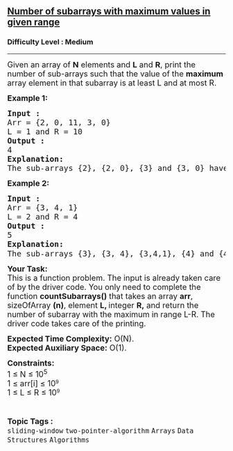 <h2><a href="https://www.geeksforgeeks.org/problems/number-of-subarrays-with-maximum-values-in-given-range5949/1">Number of subarrays with maximum values in given range</a></h2><h3>Difficulty Level : Medium</h3><hr><div class="problems_problem_content__Xm_eO"><p><span style="font-size: 18px;">Given an array of <strong>N</strong> elements and <strong>L</strong> and <strong>R</strong>, print the number of sub-arrays such that the value of the <strong>maximum</strong> array element in that subarray is at least L and at most R.</span></p>
<p><span style="font-size: 18px;"><strong>Example 1:</strong></span></p>
<pre><span style="font-size: 18px;"><strong>Input :</strong> <br>Arr = {2, 0, 11, 3, 0}
L = 1 and R = 10
<strong>Output :</strong> <br>4
<strong>Explanation:
</strong>The sub-arrays {2}, {2, 0}, {3} and {3, 0} have maximum in range 1-10.
</span></pre>
<p><span style="font-size: 18px;"><strong>Example 2:</strong></span></p>
<pre><span style="font-size: 18px;"><strong>Input :</strong> <br>Arr = {3, 4, 1}
L = 2 and R = 4
<strong>Output :</strong> <br>5<br><strong>Explanation:</strong><strong style="font-family: sans-serif;"><br></strong>The sub-arrays {3}, {3, 4}, {3,4,1}, {4} and {4, 1} have maximum in range 2-4.
</span></pre>
<p><span style="font-size: 18px;"><strong>Your Task:</strong><br>This is a function problem. The input is already taken care of by the driver code. You only need to complete the function <strong>countSubarrays()</strong> that takes an array <strong>arr</strong>, sizeOfArray <strong>(n)</strong>, element <strong>L, </strong>integer <strong>R,</strong> and return the number of subarray with the maximum&nbsp;in range L-R. The driver code takes care of the printing.</span></p>
<p><span style="font-size: 18px;"><strong>Expected Time Complexity:</strong>&nbsp;O(N).<br><strong>Expected Auxiliary Space:</strong>&nbsp;O(1).</span></p>
<p><span style="font-size: 18px;"><strong>Constraints:</strong><br>1 ≤ N ≤ 10<sup>5</sup><br></span><span style="font-size: 18px;">1&nbsp;</span><span style="font-size: 18px;">≤ arr[i]&nbsp;</span><span style="font-size: 18px;">≤&nbsp;</span><span style="font-size: 18px;">10</span><sup>9</sup><span style="font-size: 18px;"><br></span><span style="font-size: 18px;">1 ≤ L ≤ R ≤ 10</span><sup>9</sup></p></div><br><p><span style=font-size:18px><strong>Topic Tags : </strong><br><code>sliding-window</code>&nbsp;<code>two-pointer-algorithm</code>&nbsp;<code>Arrays</code>&nbsp;<code>Data Structures</code>&nbsp;<code>Algorithms</code>&nbsp;